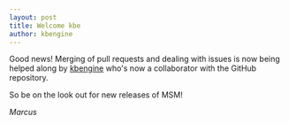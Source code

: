 ```yaml
---
layout: post
title: Welcome kbe
author: kbengine
---
```


Good news! Merging of pull requests and dealing with issues is now being helped along by [kbengine](https://github.com/kbengine) who's now a collaborator with the GitHub repository.

So be on the look out for new releases of MSM!

*Marcus*